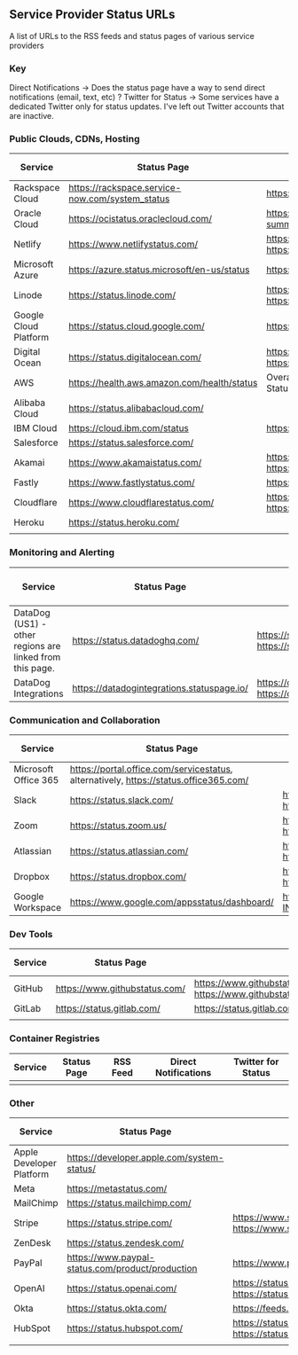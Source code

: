 ## Service Provider Status URLs
A list of URLs to the RSS feeds and status pages of various service providers

### Key
Direct Notifications -> Does the status page have a way to send direct notifications (email, text, etc) ?
Twitter for Status -> Some services have a dedicated Twitter only for status updates. I've left out Twitter accounts that are inactive.

### Public Clouds, CDNs, Hosting
| Service |Status Page |RSS Feed|Direct Notifications|Twitter for Status|
|--|--|--|--|--|
| Rackspace Cloud|https://rackspace.service-now.com/system_status |https://rss.status.rackspace.com/snow/statusfeed |
|Oracle Cloud|https://ocistatus.oraclecloud.com/|https://ocistatus.oraclecloud.com/api/v2/incident-summary.rss|
|Netlify|https://www.netlifystatus.com/|https://www.netlifystatus.com/history.atom, https://www.netlifystatus.com/history.rss|Yes|
|Microsoft Azure|https://azure.status.microsoft/en-us/status|https://azure.status.microsoft/en-us/status/feed/|Yes|
|Linode|https://status.linode.com/|https://status.linode.com/history.atom, https://status.linode.com/history.rss|Yes|
|Google Cloud Platform|https://status.cloud.google.com/|https://status.cloud.google.com/en/feed.atom||
|Digital Ocean|https://status.digitalocean.com/|https://status.digitalocean.com/history.atom, https://status.digitalocean.com/history.rss|Yes|https://twitter.com/dostatus|
|AWS|https://health.aws.amazon.com/health/status|Overall - http://status.aws.amazon.com/rss/all.rss, Status page has individual feeds too.|||
|Alibaba Cloud|https://status.alibabacloud.com/||||
|IBM Cloud|https://cloud.ibm.com/status|https://cloud.ibm.com/status/api/notifications/feed.rss||
|Salesforce|https://status.salesforce.com/||||
|Akamai|https://www.akamaistatus.com/|https://www.akamaistatus.com/history.atom, https://www.akamaistatus.com/history.rss|Yes||
|Fastly|https://www.fastlystatus.com/|https://www.fastlystatus.com/rss/|Yes||
|Cloudflare|https://www.cloudflarestatus.com/|https://www.cloudflarestatus.com/history.atom, https://www.cloudflarestatus.com/history.rss|||
|Heroku|https://status.heroku.com/||Yes|https://twitter.com/herokustatus|
||||||

### Monitoring and Alerting
| Service |Status Page |RSS Feed|Direct Notifications|Twitter for Status|
|--|--|--|--|--|
|DataDog (US1) - other regions are linked from this page.|https://status.datadoghq.com/|https://status.datadoghq.com/history.atom, https://status.datadoghq.com/history.rss|Yes||
|DataDog Integrations|https://datadogintegrations.statuspage.io/|https://datadogintegrations.statuspage.io/history.atom, https://datadogintegrations.statuspage.io/history.rss|Yes||



### Communication and Collaboration
| Service |Status Page |RSS Feed|Direct Notifications|Twitter for Status|
|--|--|--|--|--|
|Microsoft Office 365|https://portal.office.com/servicestatus, alternatively, https://status.office365.com/|||https://twitter.com/MSFT365Status|
|Slack|https://status.slack.com/|https://status.slack.com/feed/atom, https://status.slack.com/feed/rss|||
|Zoom|https://status.zoom.us/|https://status.zoom.us/history.atom, https://status.zoom.us/history.rss|Yes||
|Atlassian|https://status.atlassian.com/|https://status.atlassian.com/history.atom, https://status.atlassian.com/history.rss|||
|Dropbox|https://status.dropbox.com/|https://status.dropbox.com/history.atom, https://status.dropbox.com/history.rss|Yes||
|Google Workspace|https://www.google.com/appsstatus/dashboard/|https://www.google.com/appsstatus/dashboard/en-IN/feed.atom|||

### Dev Tools
| Service |Status Page |RSS Feed|Direct Notifications|Twitter for Status|
|--|--|--|--|--|
|GitHub | https://www.githubstatus.com/|https://www.githubstatus.com/history.atom, https://www.githubstatus.com/history.rss||https://twitter.com/githubstatus|
|GitLab|https://status.gitlab.com/|https://status.gitlab.com/pages/5b36dc6502d06804c08349f7/rss|Yes|https://twitter.com/gitlabstatus|
||||||

### Container Registries
| Service |Status Page |RSS Feed|Direct Notifications|Twitter for Status|
|--|--|--|--|--|
| | | |

### Other
| Service |Status Page |RSS Feed|Direct Notifications|Twitter for Status|
|--|--|--|--|--|
|Apple Developer Platform|https://developer.apple.com/system-status/||||
|Meta|https://metastatus.com/||||
|MailChimp|https://status.mailchimp.com/||Yes|https://twitter.com/MailchimpStatus|
|Stripe|https://status.stripe.com/|https://www.stripestatus.com/history.atom, https://www.stripestatus.com/history.rss|Yes|https://twitter.com/stripestatus|
|ZenDesk|https://status.zendesk.com/||Yes||
|PayPal|https://www.paypal-status.com/product/production|https://www.paypal-status.com/feed/rss|Yes||
|OpenAI|https://status.openai.com/|https://status.openai.com/history.atom, https://status.openai.com/history.rss|Yes||
|Okta|https://status.okta.com/|https://feeds.feedburner.com/OktaTrustRSS|||
|HubSpot|https://status.hubspot.com/|https://status.hubspot.com/history.atom, https://status.hubspot.com/history.rss|||
||||||

